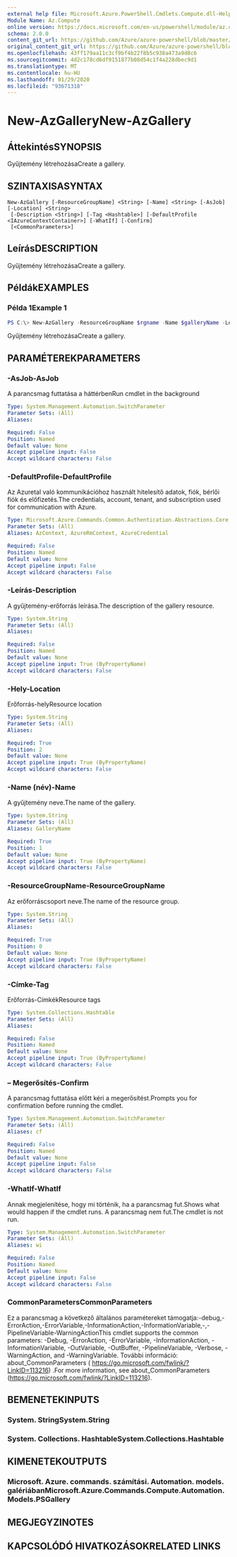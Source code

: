 ```yaml
---
external help file: Microsoft.Azure.PowerShell.Cmdlets.Compute.dll-Help.xml
Module Name: Az.Compute
online version: https://docs.microsoft.com/en-us/powershell/module/az.compute/new-azgallery
schema: 2.0.0
content_git_url: https://github.com/Azure/azure-powershell/blob/master/src/Compute/Compute/help/New-AzGallery.md
original_content_git_url: https://github.com/Azure/azure-powershell/blob/master/src/Compute/Compute/help/New-AzGallery.md
ms.openlocfilehash: 43ff179aa11c3cf9bf4b22f8b5c938a473a9d8c6
ms.sourcegitcommit: 4d2c178cd6df9151877b08d54c1f4a228dbec9d1
ms.translationtype: MT
ms.contentlocale: hu-HU
ms.lasthandoff: 01/29/2020
ms.locfileid: "93671318"
---
```

# <span data-ttu-id="7315e-101">New-AzGallery</span><span class="sxs-lookup"><span data-stu-id="7315e-101">New-AzGallery</span></span>

## <span data-ttu-id="7315e-102">Áttekintés</span><span class="sxs-lookup"><span data-stu-id="7315e-102">SYNOPSIS</span></span>
<span data-ttu-id="7315e-103">Gyűjtemény létrehozása</span><span class="sxs-lookup"><span data-stu-id="7315e-103">Create a gallery.</span></span>

## <span data-ttu-id="7315e-104">SZINTAXISA</span><span class="sxs-lookup"><span data-stu-id="7315e-104">SYNTAX</span></span>

```
New-AzGallery [-ResourceGroupName] <String> [-Name] <String> [-AsJob] [-Location] <String>
 [-Description <String>] [-Tag <Hashtable>] [-DefaultProfile <IAzureContextContainer>] [-WhatIf] [-Confirm]
 [<CommonParameters>]
```

## <span data-ttu-id="7315e-105">Leírás</span><span class="sxs-lookup"><span data-stu-id="7315e-105">DESCRIPTION</span></span>
<span data-ttu-id="7315e-106">Gyűjtemény létrehozása</span><span class="sxs-lookup"><span data-stu-id="7315e-106">Create a gallery.</span></span>

## <span data-ttu-id="7315e-107">Példák</span><span class="sxs-lookup"><span data-stu-id="7315e-107">EXAMPLES</span></span>

### <span data-ttu-id="7315e-108">Példa 1</span><span class="sxs-lookup"><span data-stu-id="7315e-108">Example 1</span></span>
```powershell
PS C:\> New-AzGallery -ResourceGroupName $rgname -Name $galleryName -Location $location -Description $galleryDescription
```

<span data-ttu-id="7315e-109">Gyűjtemény létrehozása</span><span class="sxs-lookup"><span data-stu-id="7315e-109">Create a gallery.</span></span>

## <span data-ttu-id="7315e-110">PARAMÉTEREK</span><span class="sxs-lookup"><span data-stu-id="7315e-110">PARAMETERS</span></span>

### <span data-ttu-id="7315e-111">-AsJob</span><span class="sxs-lookup"><span data-stu-id="7315e-111">-AsJob</span></span>
<span data-ttu-id="7315e-112">A parancsmag futtatása a háttérben</span><span class="sxs-lookup"><span data-stu-id="7315e-112">Run cmdlet in the background</span></span>

```yaml
Type: System.Management.Automation.SwitchParameter
Parameter Sets: (All)
Aliases:

Required: False
Position: Named
Default value: None
Accept pipeline input: False
Accept wildcard characters: False
```

### <span data-ttu-id="7315e-113">-DefaultProfile</span><span class="sxs-lookup"><span data-stu-id="7315e-113">-DefaultProfile</span></span>
<span data-ttu-id="7315e-114">Az Azuretal való kommunikációhoz használt hitelesítő adatok, fiók, bérlői fiók és előfizetés.</span><span class="sxs-lookup"><span data-stu-id="7315e-114">The credentials, account, tenant, and subscription used for communication with Azure.</span></span>

```yaml
Type: Microsoft.Azure.Commands.Common.Authentication.Abstractions.Core.IAzureContextContainer
Parameter Sets: (All)
Aliases: AzContext, AzureRmContext, AzureCredential

Required: False
Position: Named
Default value: None
Accept pipeline input: False
Accept wildcard characters: False
```

### <span data-ttu-id="7315e-115">-Leírás</span><span class="sxs-lookup"><span data-stu-id="7315e-115">-Description</span></span>
<span data-ttu-id="7315e-116">A gyűjtemény-erőforrás leírása.</span><span class="sxs-lookup"><span data-stu-id="7315e-116">The description of the gallery resource.</span></span>

```yaml
Type: System.String
Parameter Sets: (All)
Aliases:

Required: False
Position: Named
Default value: None
Accept pipeline input: True (ByPropertyName)
Accept wildcard characters: False
```

### <span data-ttu-id="7315e-117">-Hely</span><span class="sxs-lookup"><span data-stu-id="7315e-117">-Location</span></span>
<span data-ttu-id="7315e-118">Erőforrás-hely</span><span class="sxs-lookup"><span data-stu-id="7315e-118">Resource location</span></span>

```yaml
Type: System.String
Parameter Sets: (All)
Aliases:

Required: True
Position: 2
Default value: None
Accept pipeline input: True (ByPropertyName)
Accept wildcard characters: False
```

### <span data-ttu-id="7315e-119">-Name (név)</span><span class="sxs-lookup"><span data-stu-id="7315e-119">-Name</span></span>
<span data-ttu-id="7315e-120">A gyűjtemény neve.</span><span class="sxs-lookup"><span data-stu-id="7315e-120">The name of the gallery.</span></span>

```yaml
Type: System.String
Parameter Sets: (All)
Aliases: GalleryName

Required: True
Position: 1
Default value: None
Accept pipeline input: True (ByPropertyName)
Accept wildcard characters: False
```

### <span data-ttu-id="7315e-121">-ResourceGroupName</span><span class="sxs-lookup"><span data-stu-id="7315e-121">-ResourceGroupName</span></span>
<span data-ttu-id="7315e-122">Az erőforráscsoport neve.</span><span class="sxs-lookup"><span data-stu-id="7315e-122">The name of the resource group.</span></span>

```yaml
Type: System.String
Parameter Sets: (All)
Aliases:

Required: True
Position: 0
Default value: None
Accept pipeline input: True (ByPropertyName)
Accept wildcard characters: False
```

### <span data-ttu-id="7315e-123">-Címke</span><span class="sxs-lookup"><span data-stu-id="7315e-123">-Tag</span></span>
<span data-ttu-id="7315e-124">Erőforrás-Címkék</span><span class="sxs-lookup"><span data-stu-id="7315e-124">Resource tags</span></span>

```yaml
Type: System.Collections.Hashtable
Parameter Sets: (All)
Aliases:

Required: False
Position: Named
Default value: None
Accept pipeline input: True (ByPropertyName)
Accept wildcard characters: False
```

### <span data-ttu-id="7315e-125">– Megerősítés</span><span class="sxs-lookup"><span data-stu-id="7315e-125">-Confirm</span></span>
<span data-ttu-id="7315e-126">A parancsmag futtatása előtt kéri a megerősítést.</span><span class="sxs-lookup"><span data-stu-id="7315e-126">Prompts you for confirmation before running the cmdlet.</span></span>

```yaml
Type: System.Management.Automation.SwitchParameter
Parameter Sets: (All)
Aliases: cf

Required: False
Position: Named
Default value: None
Accept pipeline input: False
Accept wildcard characters: False
```

### <span data-ttu-id="7315e-127">-WhatIf</span><span class="sxs-lookup"><span data-stu-id="7315e-127">-WhatIf</span></span>
<span data-ttu-id="7315e-128">Annak megjelenítése, hogy mi történik, ha a parancsmag fut.</span><span class="sxs-lookup"><span data-stu-id="7315e-128">Shows what would happen if the cmdlet runs.</span></span>
<span data-ttu-id="7315e-129">A parancsmag nem fut.</span><span class="sxs-lookup"><span data-stu-id="7315e-129">The cmdlet is not run.</span></span>

```yaml
Type: System.Management.Automation.SwitchParameter
Parameter Sets: (All)
Aliases: wi

Required: False
Position: Named
Default value: None
Accept pipeline input: False
Accept wildcard characters: False
```

### <span data-ttu-id="7315e-130">CommonParameters</span><span class="sxs-lookup"><span data-stu-id="7315e-130">CommonParameters</span></span>
<span data-ttu-id="7315e-131">Ez a parancsmag a következő általános paramétereket támogatja:-debug,-ErrorAction,-ErrorVariable,-InformationAction,-InformationVariable,-,-PipelineVariable-WarningAction</span><span class="sxs-lookup"><span data-stu-id="7315e-131">This cmdlet supports the common parameters: -Debug, -ErrorAction, -ErrorVariable, -InformationAction, -InformationVariable, -OutVariable, -OutBuffer, -PipelineVariable, -Verbose, -WarningAction, and -WarningVariable.</span></span> <span data-ttu-id="7315e-132">További információ: about_CommonParameters ( https://go.microsoft.com/fwlink/?LinkID=113216) .</span><span class="sxs-lookup"><span data-stu-id="7315e-132">For more information, see about_CommonParameters (https://go.microsoft.com/fwlink/?LinkID=113216).</span></span>

## <span data-ttu-id="7315e-133">BEMENETEK</span><span class="sxs-lookup"><span data-stu-id="7315e-133">INPUTS</span></span>

### <span data-ttu-id="7315e-134">System. String</span><span class="sxs-lookup"><span data-stu-id="7315e-134">System.String</span></span>

### <span data-ttu-id="7315e-135">System. Collections. Hashtable</span><span class="sxs-lookup"><span data-stu-id="7315e-135">System.Collections.Hashtable</span></span>

## <span data-ttu-id="7315e-136">KIMENETEK</span><span class="sxs-lookup"><span data-stu-id="7315e-136">OUTPUTS</span></span>

### <span data-ttu-id="7315e-137">Microsoft. Azure. commands. számítási. Automation. models. galériában</span><span class="sxs-lookup"><span data-stu-id="7315e-137">Microsoft.Azure.Commands.Compute.Automation.Models.PSGallery</span></span>

## <span data-ttu-id="7315e-138">MEGJEGYZI</span><span class="sxs-lookup"><span data-stu-id="7315e-138">NOTES</span></span>

## <span data-ttu-id="7315e-139">KAPCSOLÓDÓ HIVATKOZÁSOK</span><span class="sxs-lookup"><span data-stu-id="7315e-139">RELATED LINKS</span></span>
